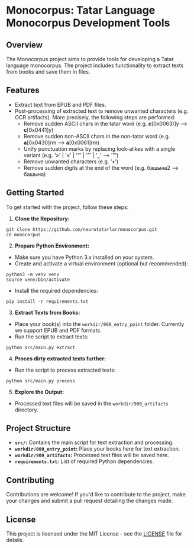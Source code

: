 # Monocorpus: Tatar Language Monocorpus Development Tools

## Overview

The Monocorpus project aims to provide tools for developing a Tatar language monocorpus. The project includes
functionality to extract texts from books and save them in files.

## Features
- Extract text from EPUB and PDF files.
- Post-processing of extracted text to remove unwanted characters (e.g. OCR artifacts). More precisely, the following steps are performed: 
  - Remove sudden ASCII chars in the tatar word (e.g. **с**[0x0063)]у --> **с**[0x0441]у) 
  - Remove sudden non-ASCII chars in the non-tatar word (e.g. **а**[0x0430]rm --> **a**[0x0061]rm)
  - Unify punctuation marks by replacing look-alikes with a single variant (e.g. '»' | '«' | '“' | '”' | '„' --> '"')
  - Remove unwanted characters (e.g. '•') 
  - Remove sudden digits at the end of the word (e.g. башына2 —> башына)
  
## Getting Started

To get started with the project, follow these steps:

1. **Clone the Repository:**
```
git clone https://github.com/neurotatarlar/monocorpus.git
cd monocorpus
```

2. **Prepare Python Environment:**

- Make sure you have Python 3.x installed on your system.
- Create and activate a virtual environment (optional but recommended):

```
python3 -m venv venv
source venv/bin/activate
```

- Install the required dependencies:

```
pip install -r requirements.txt
```

3. **Extract Texts from Books:**

- Place your book(s) into the `workdir/000_entry_point` folder. Currently we support EPUB and PDF formats.
- Run the script to extract texts:

```
python src/main.py extract
```

4. **Proces dirty extracted texts further:**

- Run the script to process extracted texts:
```
python src/main.py process
```

5. **Explore the Output:**

- Processed text files will be saved in the `workdir/900_artifacts` directory.

## Project Structure

- **`src/`:** Contains the main script for text extraction and processing.
- **`workdir/000_entry_point`:** Place your books here for text extraction.
- **`workdir/900_artifacts`:** Processed text files will be saved here.
- **`requirements.txt`:** List of required Python dependencies.

## Contributing

Contributions are welcome! If you'd like to contribute to the project, make your changes and submit a pull request
detailing the changes made.

## License

This project is licensed under the MIT License - see the [LICENSE](LICENSE) file for details.

